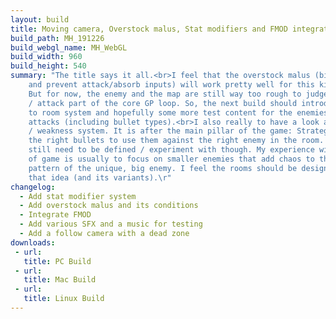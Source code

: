 ```yaml
---
layout: build
title: Moving camera, Overstock malus, Stat modifiers and FMOD integration
build_path: MH_191226
build_webgl_name: MH_WebGL
build_width: 960
build_height: 540
summary: "The title says it all.<br>I feel that the overstock malus (big speed decrease
    and prevent attack/absorb inputs) will work pretty well for this kind of game.
    But for now, the enemy and the map are still way too rough to judge the absorb
    / attack part of the core GP loop. So, the next build should introduce the room
    to room system and hopefully some more test content for the enemies and their
    attacks (including bullet types).<br>I also really to have a look at the resistance
    / weakness system. It is after the main pillar of the game: Strategically absorb
    the right bullets to use them against the right enemy in the room. \"Right\"
    still need to be defined / experiment with though. My experience with this kind
    of game is usually to focus on smaller enemies that add chaos to the more predictable
    pattern of the unique, big enemy. I feel the rooms should be designed around
    that idea (and its variants).\r"
changelog:
  - Add stat modifier system
  - Add overstock malus and its conditions
  - Integrate FMOD
  - Add various SFX and a music for testing
  - Add a follow camera with a dead zone
downloads:
 - url: 
   title: PC Build
 - url: 
   title: Mac Build
 - url: 
   title: Linux Build
---
```

